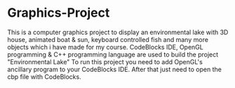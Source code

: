 # Graphics-Project
This is a computer graphics project to display an environmental lake with 3D house, animated boat &amp; sun, keyboard controlled fish and many more objects which i have made for my course. CodeBlocks IDE, OpenGL programming  &amp; C++ programming language are used to build the project "Environmental Lake"
To run this project you need to add OpenGL's ancillary program to your CodeBlocks IDE. After that just need to open the cbp file with CodeBlocks.
